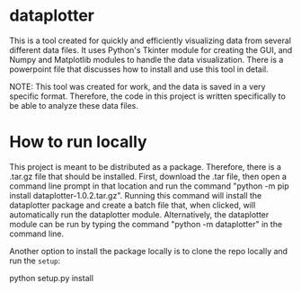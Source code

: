 # dataplotter
This is a tool created for quickly and efficiently visualizing data from several different data files. It uses Python's Tkinter module for creating the GUI, and Numpy and Matplotlib modules to handle the data visualization. There is a powerpoint file that discusses how to install and use this tool in detail. 

NOTE: This tool was created for work, and the data is saved in a very specific format. Therefore, the code in this project is written specifically to be able to analyze these data files. 

# How to run locally
This project is meant to be distributed as a package. Therefore, there is a .tar.gz file that should be installed. First, download the .tar file, then open a command line prompt in that location and run the command "python -m pip install dataplotter-1.0.2.tar.gz". Running this command will install the dataplotter package and create a batch file that, when clicked, will automatically run the dataplotter module. Alternatively, the dataplotter module can be run by typing the command "python -m dataplotter" in the command line.

Another option to install the package locally is to clone the repo locally and run the `setup`:
  
  python setup.py install

